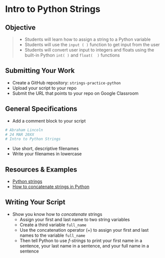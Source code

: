 # Intro to Python Strings

## Objective

> - Students will learn how to assign a string to a Python variable
> - Students will use the `input ( )` function to get input from the user
> - Students will convert user input to integers and floats using the built-in Python `int( )` and `float(  )` functions

## Submitting Your Work
- Create a GitHub repository: `strings-practice-python`
- Upload your script to your repo
- Submit the URL that points to your repo on Google Classroom

## General Specifications

- Add a comment block to your script
```python
# Abraham Lincoln
# 24 MAR 20XX
# Intro to Python Strings
```
- Use short, descriptive filenames
- Write your filenames in lowercase

## Resources & Examples

- [Python strings](https://www.w3schools.com/python/python_strings.asp)
- [How to concatenate strings in Python](https://www.w3schools.com/python/python_strings_concatenate.asp)

## Writing Your Script

- Show you know how to *concatenate* strings
    - Assign your first and last name to two string variables
    - Create a third variable `full_name`
    - Use the concatenation operator (+) to assign your first and last names to the variable `full_name`
    - Then tell Python to use *f-strings* to print your first name in a sentence, your last name in a sentence, and your full name in a sentence
